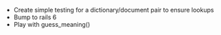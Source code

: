  - Create simple testing for a dictionary/document pair to ensure lookups
 - Bump to rails 6
 - Play with guess_meaning()
